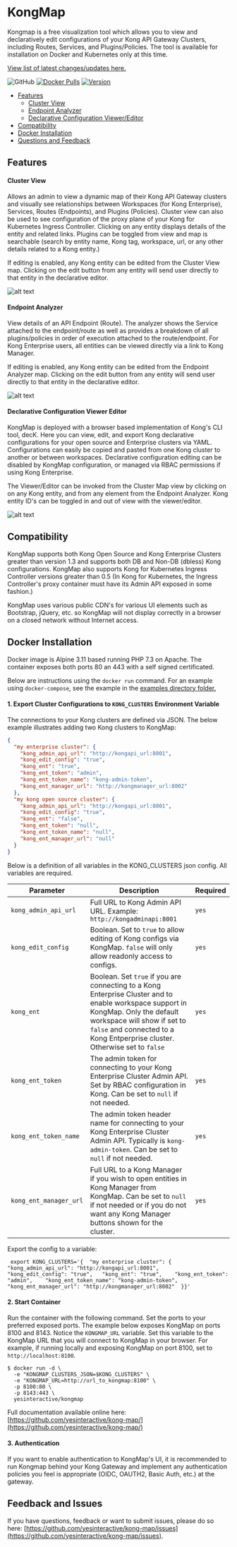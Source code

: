 # KongMap #
Kongmap is a free visualization tool which allows you to view and declaratively edit configurations of
your Kong API Gateway Clusters, including Routes, Services, and Plugins/Policies. The tool is 
available for installation on Docker and Kubernetes only at this time.

[View list of latest changes/updates  here.](https://github.com/yesinteractive/kong-map/blob/main/CHANGELOG.md)  

![GitHub](https://img.shields.io/github/license/yesinteractive/kong-map?style=for-the-badge)
[![Docker Pulls](https://img.shields.io/docker/pulls/yesinteractive/kongmap?style=for-the-badge)](https://hub.docker.com/r/yesinteractive/kongmap) 
[![Version](https://img.shields.io/badge/version-20210120-green?style=for-the-badge)](https://github.com/yesinteractive/kong-map/blob/main/CHANGELOG.md) 

- [Features](#Features)
    - [Cluster View](#Cluster-View)
    - [Endpoint Analyzer](#Endpoint-Analyzer)
    - [Declarative Configuration Viewer/Editor](#Declarative-Configuration-Viewer-Editor)        
- [Compatibility](#Compatibility)
- [Docker Installation](#Docker-Installation)
- [Questions and Feedback](#Feedback-and-Issues)

## Features

#### Cluster View
Allows an admin to view a dynamic map of their Kong API Gateway clusters and visually see relationships between
Workspaces (for Kong Enterprise), Services, Routes (Endpoints), and Plugins (Policies). Cluster view can also
be used to see configuration of the proxy plane of your Kong for Kubernetes Ingress Controller. Clicking on any 
entity displays details of the entity and related links. Plugins can be toggled from view and map is searchable
(search by entity name, Kong tag, workspace, url, or any other details related to a Kong entity.) 

If editing is enabled, any Kong entity can be edited from the Cluster View map. Clicking on the edit button from
 any entity will send user directly to that entity in the declarative editor.


![alt text](https://github.com/yesinteractive/kong-map/blob/main/screenshots/kongmap-home.png?raw=true "kongmap")

#### Endpoint Analyzer
View details of an API Endpoint (Route). The analyzer shows the Service attached to the endpoint/route as well as provides
a breakdown of all plugins/policies in order of execution attached to the route/endpoint. For Kong Enterprise users,
all entities can be viewed directly via a link to Kong Manager.

If editing is enabled, any Kong entity can be edited from the Endpoint Analyzer map. Clicking on the edit button from
 any entity will send user directly to that entity in the declarative editor.

![alt text](https://github.com/yesinteractive/kong-map/blob/main/screenshots/kongmap-endpoint.png?raw=true "kongmap")


#### Declarative Configuration Viewer Editor
KongMap is deployed with a browser based implementation of Kong's CLI tool, decK. Here you can view, edit, and export
Kong declarative configurations for your open source and Enterprise clusters via YAML. Configurations can easily 
be copied and pasted from one Kong cluster to another or between workspaces. Declarative
configuration editing can be disabled by KongMap configuration, or managed via RBAC permissions if using Kong Enterprise. 

The Viewer/Editor can be invoked from the Cluster Map view by clicking on on any Kong entity, and from 
any element from the Endpoint Analyzer. Kong entity ID's can be toggled in and out of view with the viewer/editor.

![alt text](https://github.com/yesinteractive/kong-map/blob/main/screenshots/kongmap-deck.png?raw=true "kongmap")

## Compatibility
KongMap supports both Kong Open Source and Kong Enterprise Clusters greater than version 1.3 and supports both DB and Non-DB (dbless) Kong configurations.
KongMap also supports Kong for Kubernetes Ingress Controller versions greater than 0.5 (In Kong for Kubernetes,
the Ingress Controller's proxy container must have its Admin API exposed in some fashion.)

KongMap uses various public CDN's for various UI elements such as Bootstrap, jQuery, etc. so KongMap will not display
correctly in a browser on a closed network without Internet access.

## Docker Installation

Docker image is Alpine 3.11 based running PHP 7.3 on Apache. The container exposes both ports 80 an 443 with a self signed certificated. 

Below are instructions using the `docker run` command. For an example using `docker-compose`, see the example in the [examples directory folder.](https://github.com/yesinteractive/kong-map/blob/main/examples)

#### 1. Export Cluster Configurations to `KONG_CLUSTERS` Environment Variable

The connections to your Kong clusters are defined via JSON. The below example illustrates adding two Kong clusters to KongMap:

```json
{
  "my enterprise cluster": {
    "kong_admin_api_url": "http://kongapi_url:8001",
    "kong_edit_config": "true",
    "kong_ent": "true",
    "kong_ent_token": "admin",
    "kong_ent_token_name": "kong-admin-token",
    "kong_ent_manager_url": "http://kongmanager_url:8002"
  },
  "my kong open source cluster": {
    "kong_admin_api_url": "http://kongapi_url:8001",
    "kong_edit_config": "true",
    "kong_ent": "false",
    "kong_ent_token": "null",
    "kong_ent_token_name": "null",
    "kong_ent_manager_url": "null"
  }
}
  ```
Below is a definition of all variables in the KONG_CLUSTERS json config. All variables are required.

| Parameter              | Description | Required  |
|------------------------|-------------|-----------|
| `kong_admin_api_url`   | Full URL to Kong Admin API URL. Example: `http://kongadminapi:8001`     | `yes`     |
| `kong_edit_config`     | Boolean. Set to `true` to allow editing of Kong configs via KongMap. `false` will only allow readonly access to configs.           | `yes`     |
| `kong_ent`             | Boolean. Set `true` if you are connecting to a Kong Enterprise Cluster and to enable workspace support in KongMap. Only the default workspace will show if set to `false` and connected to a Kong Entperprise cluster. Otherwise set to `false`          | `yes`     |
| `kong_ent_token`       | The admin token for connecting to your Kong Enterprise Cluster Admin API. Set by RBAC configuration in Kong. Can be set to `null` if not needed.           | `yes`     |
| `kong_ent_token_name`  | The admin token header name for connecting to your Kong Enterprise Cluster Admin API.  Typically is `kong-admin-token`. Can be set to `null` if not needed.          | `yes`     |
| `kong_ent_manager_url` | Full URL to a Kong Manager if you wish to open entities in Kong Manager from KongMap. Can be set to `null` if not needed or if you do not want any Kong Manager buttons shown for the cluster.           | `yes`     |

Export the config to a variable:

```shell
 export KONG_CLUSTERS='{  "my enterprise cluster": {    "kong_admin_api_url": "http://kongapi_url:8001",    "kong_edit_config": "true",   "kong_ent": "true",    "kong_ent_token": "admin",    "kong_ent_token_name": "kong-admin-token",    "kong_ent_manager_url": "http://kongmanager_url:8002"  }}'
  ```

#### 2. Start Container

Run the container with the following command. Set the ports to your preferred exposed ports. The example below exposes KongMap on ports 8100 and 8143. 
Notice the `KONGMAP_URL` variable. Set this variable to the KongMap URL that you will connect to KongMap in your browser. For example, if 
running locally and exposing KongMap on port 8100, set to `http://localhost:8100`.

```
$ docker run -d \
  -e "KONGMAP_CLUSTERS_JSON=$KONG_CLUSTERS" \
  -e "KONGMAP_URL=http://url_to_kongmap:8100" \
  -p 8100:80 \
  -p 8143:443 \
  yesinteractive/kongmap
```


Full documentation available online here: [https://github.com/yesinteractive/kong-map/](https://github.com/yesinteractive/kong-map/)

#### 3. Authentication

If you want to enable authentication to KongMap's UI, it is recommended to run Kongmap behind your Kong Gateway and implement any authentication
policies you feel is appropriate (OIDC, OAUTH2, Basic Auth, etc.) at the gateway.

## Feedback and Issues

If you have questions, feedback or want to submit issues, please do so here: [https://github.com/yesinteractive/kong-map/issues](https://github.com/yesinteractive/kong-map/issues).